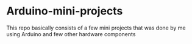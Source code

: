 # Arduino-mini-projects
This repo basically consists of a few mini projects that was done by me using Arduino and few other hardware components
